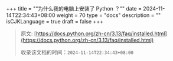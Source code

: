 +++
title = "“为什么我的电脑上安装了 Python ？”"
date = 2024-11-14T22:34:43+08:00
weight = 70
type = "docs"
description = ""
isCJKLanguage = true
draft = false
+++

> 原文: [https://docs.python.org/zh-cn/3.13/faq/installed.html](https://docs.python.org/zh-cn/3.13/faq/installed.html)
>
> 收录该文档的时间：`2024-11-14T22:34:43+08:00`
